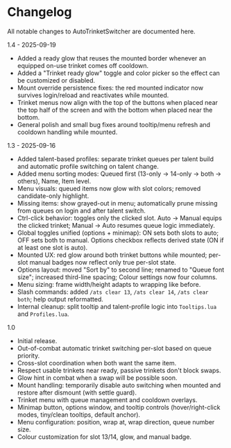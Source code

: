 Changelog
=========

All notable changes to AutoTrinketSwitcher are documented here.

1.4 - 2025-09-19
- Added a ready glow that reuses the mounted border whenever an equipped on-use trinket comes off cooldown.
- Added a "Trinket ready glow" toggle and color picker so the effect can be customized or disabled.
- Mount override persistence fixes: the red mounted indicator now survives login/reload and reactivates while mounted.
- Trinket menus now align with the top of the buttons when placed near the top half of the screen and with the bottom when placed near the bottom.
- General polish and small bug fixes around tooltip/menu refresh and cooldown handling while mounted.

1.3 - 2025-09-16
- Added talent-based profiles: separate trinket queues per talent build and automatic profile switching on talent change.
- Added menu sorting modes: Queued first (13-only -> 14-only -> both -> others), Name, Item level.
- Menu visuals: queued items now glow with slot colors; removed candidate-only highlight.
- Missing items: show grayed-out in menu; automatically prune missing from queues on login and after talent switch.
- Ctrl-click behavior: toggles only the clicked slot. Auto -> Manual equips the clicked trinket; Manual -> Auto resumes queue logic immediately.
- Global toggles unified (options + minimap): ON sets both slots to auto; OFF sets both to manual. Options checkbox reflects derived state (ON if at least one slot is auto).
- Mounted UX: red glow around both trinket buttons while mounted; per-slot manual badges now reflect only true per-slot state.
- Options layout: moved "Sort by" to second line; renamed to "Queue font size"; increased third-line spacing; Colour settings now four columns.
- Menu sizing: frame width/height adapts to wrapping like before.
- Slash commands: added `/ats clear 13`, `/ats clear 14`, `/ats clear both`; help output reformatted.
- Internal cleanup: split tooltip and talent-profile logic into `Tooltips.lua` and `Profiles.lua`.

1.0
- Initial release.
- Out-of-combat automatic trinket switching per-slot based on queue priority.
- Cross-slot coordination when both want the same item.
- Respect usable trinkets near ready, passive trinkets don't block swaps.
- Glow hint in combat when a swap will be possible soon.
- Mount handling: temporarily disable auto switching when mounted and restore after dismount (with settle guard).
- Trinket menu with queue management and cooldown overlays.
- Minimap button, options window, and tooltip controls (hover/right-click modes, tiny/clean tooltips, default anchor).
- Menu configuration: position, wrap at, wrap direction, queue number size.
- Colour customization for slot 13/14, glow, and manual badge.
